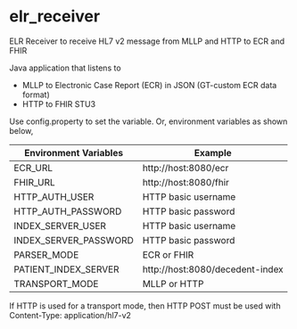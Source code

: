# elr_receiver
ELR Receiver to receive HL7 v2 message from MLLP and HTTP to ECR and FHIR


Java application that listens to
- MLLP to Electronic Case Report (ECR) in JSON (GT-custom ECR data format)
- HTTP to FHIR STU3


Use config.property to set the variable. Or, environment variables as shown below,

| Environment Variables    | Example     |
| ------------------------ | ----------- |
| ECR_URL | http://host:8080/ecr |
| FHIR_URL | http://host:8080/fhir |
| HTTP_AUTH_USER | HTTP basic username |
| HTTP_AUTH_PASSWORD | HTTP basic password |
| INDEX_SERVER_USER | HTTP basic username |
| INDEX_SERVER_PASSWORD | HTTP basic password |
| PARSER_MODE | ECR or FHIR |
| PATIENT_INDEX_SERVER | http://host:8080/decedent-index |
| TRANSPORT_MODE | MLLP or HTTP |


If HTTP is used for a transport mode, then HTTP POST must be used with Content-Type: application/hl7-v2

